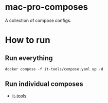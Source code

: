 # mac-pro-composes

A collection of compose configs.

# How to run

## Run everything

```shell
docker compose -f it-tools/compose.yaml up -d
```

## Run individual composes

- [it-tools](it-tools/README.md)
